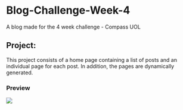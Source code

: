 # Blog-Challenge-Week-4

A blog made for the 4 week challenge - Compass UOL
<h2>Project:</h2> This project consists of a home page containing a list of posts and an individual page for each post. In addition, the pages are dynamically generated.
</br>

<h3>Preview</h3>
<img src="https://i.ibb.co/ZT5jQMb/homepage.png" />
